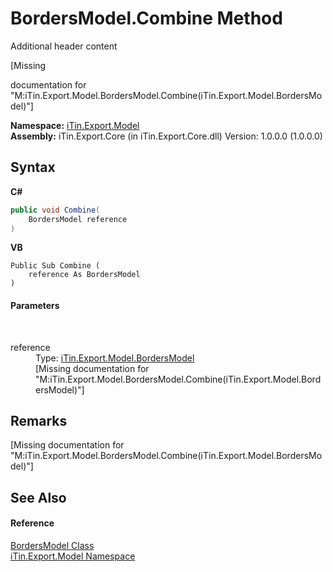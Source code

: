 # BordersModel.Combine Method 
Additional header content 

\[Missing <summary> documentation for "M:iTin.Export.Model.BordersModel.Combine(iTin.Export.Model.BordersModel)"\]

**Namespace:**&nbsp;<a href="ef57ffcc-e95e-b212-5a46-9aa6f5a3511f">iTin.Export.Model</a><br />**Assembly:**&nbsp;iTin.Export.Core (in iTin.Export.Core.dll) Version: 1.0.0.0 (1.0.0.0)

## Syntax

**C#**<br />
``` C#
public void Combine(
	BordersModel reference
)
```

**VB**<br />
``` VB
Public Sub Combine ( 
	reference As BordersModel
)
```


#### Parameters
&nbsp;<dl><dt>reference</dt><dd>Type: <a href="bc2c9bf4-e095-1e0c-6542-f1f0f28121a2">iTin.Export.Model.BordersModel</a><br />\[Missing <param name="reference"/> documentation for "M:iTin.Export.Model.BordersModel.Combine(iTin.Export.Model.BordersModel)"\]</dd></dl>

## Remarks
\[Missing <remarks> documentation for "M:iTin.Export.Model.BordersModel.Combine(iTin.Export.Model.BordersModel)"\]

## See Also


#### Reference
<a href="bc2c9bf4-e095-1e0c-6542-f1f0f28121a2">BordersModel Class</a><br /><a href="ef57ffcc-e95e-b212-5a46-9aa6f5a3511f">iTin.Export.Model Namespace</a><br />